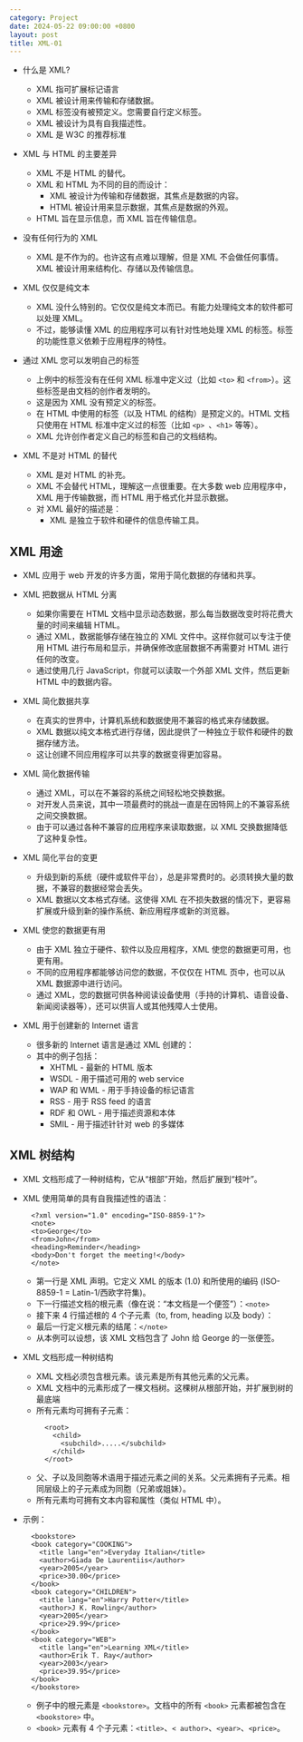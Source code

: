 ```yaml
---
category: Project
date: 2024-05-22 09:00:00 +0800
layout: post
title: XML-01
---
```


+ 什么是 XML?
  + XML 指可扩展标记语言
  + XML 被设计用来传输和存储数据。
  + XML 标签没有被预定义。您需要自行定义标签。
  + XML 被设计为具有自我描述性。
  + XML 是 W3C 的推荐标准

+ XML 与 HTML 的主要差异
  + XML 不是 HTML 的替代。
  + XML 和 HTML 为不同的目的而设计：
    + XML 被设计为传输和存储数据，其焦点是数据的内容。
    + HTML 被设计用来显示数据，其焦点是数据的外观。
  + HTML 旨在显示信息，而 XML 旨在传输信息。

+ 没有任何行为的 XML
  + XML 是不作为的。也许这有点难以理解，但是 XML 不会做任何事情。XML 被设计用来结构化、存储以及传输信息。

+ XML 仅仅是纯文本 
  + XML 没什么特别的。它仅仅是纯文本而已。有能力处理纯文本的软件都可以处理 XML。
  + 不过，能够读懂 XML 的应用程序可以有针对性地处理 XML 的标签。标签的功能性意义依赖于应用程序的特性。

+ 通过 XML 您可以发明自己的标签
  + 上例中的标签没有在任何 XML 标准中定义过（比如 `<to>` 和 `<from>`）。这些标签是由文档的创作者发明的。
  + 这是因为 XML 没有预定义的标签。
  + 在 HTML 中使用的标签（以及 HTML 的结构）是预定义的。HTML 文档只使用在 HTML 标准中定义过的标签（比如 `<p> `、`<h1>` 等等）。
  + XML 允许创作者定义自己的标签和自己的文档结构。

+ XML 不是对 HTML 的替代
  + XML 是对 HTML 的补充。
  + XML 不会替代 HTML，理解这一点很重要。在大多数 web 应用程序中，XML 用于传输数据，而 HTML 用于格式化并显示数据。
  + 对 XML 最好的描述是：
    + XML 是独立于软件和硬件的信息传输工具。

## XML 用途

+ XML 应用于 web 开发的许多方面，常用于简化数据的存储和共享。

+ XML 把数据从 HTML 分离
  + 如果你需要在 HTML 文档中显示动态数据，那么每当数据改变时将花费大量的时间来编辑 HTML。
  + 通过 XML，数据能够存储在独立的 XML 文件中。这样你就可以专注于使用 HTML 进行布局和显示，并确保修改底层数据不再需要对 HTML 进行任何的改变。
  + 通过使用几行 JavaScript，你就可以读取一个外部 XML 文件，然后更新 HTML 中的数据内容。

+ XML 简化数据共享
  + 在真实的世界中，计算机系统和数据使用不兼容的格式来存储数据。
  + XML 数据以纯文本格式进行存储，因此提供了一种独立于软件和硬件的数据存储方法。
  + 这让创建不同应用程序可以共享的数据变得更加容易。

+ XML 简化数据传输
  + 通过 XML，可以在不兼容的系统之间轻松地交换数据。
  + 对开发人员来说，其中一项最费时的挑战一直是在因特网上的不兼容系统之间交换数据。
  + 由于可以通过各种不兼容的应用程序来读取数据，以 XML 交换数据降低了这种复杂性。

+ XML 简化平台的变更
  + 升级到新的系统（硬件或软件平台），总是非常费时的。必须转换大量的数据，不兼容的数据经常会丢失。
  + XML 数据以文本格式存储。这使得 XML 在不损失数据的情况下，更容易扩展或升级到新的操作系统、新应用程序或新的浏览器。

+ XML 使您的数据更有用
  + 由于 XML 独立于硬件、软件以及应用程序，XML 使您的数据更可用，也更有用。
  + 不同的应用程序都能够访问您的数据，不仅仅在 HTML 页中，也可以从 XML 数据源中进行访问。
  + 通过 XML，您的数据可供各种阅读设备使用（手持的计算机、语音设备、新闻阅读器等），还可以供盲人或其他残障人士使用。

+ XML 用于创建新的 Internet 语言
  + 很多新的 Internet 语言是通过 XML 创建的：
  + 其中的例子包括：
    + XHTML - 最新的 HTML 版本
    + WSDL - 用于描述可用的 web service
    + WAP 和 WML - 用于手持设备的标记语言
    + RSS - 用于 RSS feed 的语言
    + RDF 和 OWL - 用于描述资源和本体
    + SMIL - 用于描述针针对 web 的多媒体

## XML 树结构

+ XML 文档形成了一种树结构，它从“根部”开始，然后扩展到“枝叶”。

+ XML 使用简单的具有自我描述性的语法：
  ```
    <?xml version="1.0" encoding="ISO-8859-1"?>
    <note>
    <to>George</to>
    <from>John</from>
    <heading>Reminder</heading>
    <body>Don't forget the meeting!</body>
    </note>  
  ``` 
  + 第一行是 XML 声明。它定义 XML 的版本 (1.0) 和所使用的编码 (ISO-8859-1 = Latin-1/西欧字符集)。
  + 下一行描述文档的根元素（像在说：“本文档是一个便签”）：`<note>`
  + 接下来 4 行描述根的 4 个子元素（to, from, heading 以及 body）：
  + 最后一行定义根元素的结尾：`</note>`
  + 从本例可以设想，该 XML 文档包含了 John 给 George 的一张便签。

+ XML 文档形成一种树结构
  + XML 文档必须包含根元素。该元素是所有其他元素的父元素。
  + XML 文档中的元素形成了一棵文档树。这棵树从根部开始，并扩展到树的最底端
  + 所有元素均可拥有子元素：
    ```
      <root>
        <child>
          <subchild>.....</subchild>
        </child>
      </root>
    ``` 
  + 父、子以及同胞等术语用于描述元素之间的关系。父元素拥有子元素。相同层级上的子元素成为同胞（兄弟或姐妹）。
  + 所有元素均可拥有文本内容和属性（类似 HTML 中）。

+ 示例：
  ```
    <bookstore>
    <book category="COOKING">
      <title lang="en">Everyday Italian</title> 
      <author>Giada De Laurentiis</author> 
      <year>2005</year> 
      <price>30.00</price> 
    </book>
    <book category="CHILDREN">
      <title lang="en">Harry Potter</title> 
      <author>J K. Rowling</author> 
      <year>2005</year> 
      <price>29.99</price> 
    </book>
    <book category="WEB">
      <title lang="en">Learning XML</title> 
      <author>Erik T. Ray</author> 
      <year>2003</year> 
      <price>39.95</price> 
    </book>
    </bookstore>
  ``` 
  + 例子中的根元素是 `<bookstore>`。文档中的所有 `<book>` 元素都被包含在 `<bookstore>` 中。
  + `<book>` 元素有 4 个子元素：`<title>`、`< author>`、`<year>`、`<price>`。